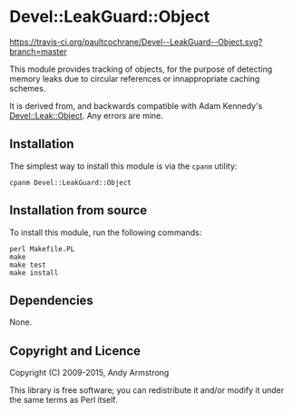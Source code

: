 # Devel::LeakGuard::Object

https://travis-ci.org/paultcochrane/Devel--LeakGuard--Object.svg?branch=master

This module provides tracking of objects, for the purpose of detecting memory
leaks due to circular references or innappropriate caching schemes.

It is derived from, and backwards compatible with Adam Kennedy's
[Devel::Leak::Object](https://metacpan.org/pod/Devel::Leak::Object). Any
errors are mine.

## Installation

The simplest way to install this module is via the `cpanm` utility:

    cpanm Devel::LeakGuard::Object

## Installation from source

To install this module, run the following commands:

    perl Makefile.PL
    make
    make test
    make install

## Dependencies

None.

## Copyright and Licence

Copyright (C) 2009-2015, Andy Armstrong

This library is free software; you can redistribute it and/or modify
it under the same terms as Perl itself.
